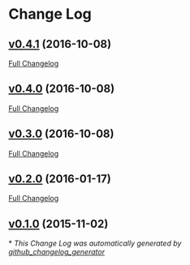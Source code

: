 # Change Log

## [v0.4.1](https://github.com/RogersCompany/ansible-plex/tree/v0.4.1) (2016-10-08)
[Full Changelog](https://github.com/RogersCompany/ansible-plex/compare/v0.4.0...v0.4.1)

## [v0.4.0](https://github.com/RogersCompany/ansible-plex/tree/v0.4.0) (2016-10-08)
[Full Changelog](https://github.com/RogersCompany/ansible-plex/compare/v0.3.0...v0.4.0)

## [v0.3.0](https://github.com/RogersCompany/ansible-plex/tree/v0.3.0) (2016-10-08)
[Full Changelog](https://github.com/RogersCompany/ansible-plex/compare/v0.2.0...v0.3.0)

## [v0.2.0](https://github.com/RogersCompany/ansible-plex/tree/v0.2.0) (2016-01-17)
[Full Changelog](https://github.com/RogersCompany/ansible-plex/compare/v0.1.0...v0.2.0)

## [v0.1.0](https://github.com/RogersCompany/ansible-plex/tree/v0.1.0) (2015-11-02)


\* *This Change Log was automatically generated by [github_changelog_generator](https://github.com/skywinder/Github-Changelog-Generator)*